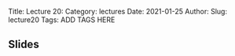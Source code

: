 Title: Lecture 20:
Category: lectures
Date: 2021-01-25
Author: 
Slug: lecture20
Tags: ADD TAGS HERE


## Slides
<!-- - [PDF | Lecture 1: Description]({attach}presentation/Lecture1_Data.pdf) -->